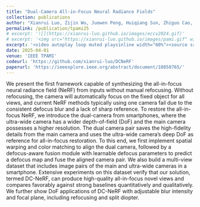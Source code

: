 ```yaml
---
title: "Dual-Camera All-in-Focus Neural Radiance Fields"
collection: publications
author: "Xianrui Luo, Zijin Wu, Juewen Peng, Huiqiang Sun, Zhiguo Cao, Guosheng Lin"
permalink: /publication/tpami25
# excerpt: '![](https://xianrui-luo.github.io/images/eccv2024.gif)'
# excerpt: '<img src="https://xianrui-luo.github.io/images/pami.gif" width="60%" />'
excerpt: '<video autoplay loop muted playsinline width="60%"><source src="https://xianrui-luo.github.io/images/pami.mp4" type="video/mp4"></video>'
date: 2025-04-01
venue: 'IEEE TPAMI'
codeurl: 'https://github.com/xianrui-luo/DCNeRF'
paperurl: 'https://ieeexplore.ieee.org/abstract/document/10858765/'
---
```


We present the first framework capable of synthesizing the all-in-focus neural radiance field (NeRF) from inputs without manual refocusing. Without refocusing, the camera will automatically focus on the fixed object for all views, and current NeRF methods typically using one camera fail due to the consistent defocus blur and a lack of sharp reference. To restore the all-in-focus NeRF, we introduce the dual-camera from smartphones, where the ultra-wide camera has a wider depth-of-field (DoF) and the main camera possesses a higher resolution. The dual camera pair saves the high-fidelity details from the main camera and uses the ultra-wide camera’s deep DoF as reference for all-in-focus restoration. To this end, we first implement spatial warping and color matching to align the dual camera, followed by a defocus-aware fusion module with learnable defocus parameters to predict a defocus map and fuse the aligned camera pair. We also build a multi-view dataset that includes image pairs of the main and ultra-wide cameras in a smartphone. Extensive experiments on this dataset verify that our solution, termed DC-NeRF, can produce high-quality all-in-focus novel views and compares favorably against strong baselines quantitatively and qualitatively. We further show DoF applications of DC-NeRF with adjustable blur intensity and focal plane, including refocusing and split diopter.